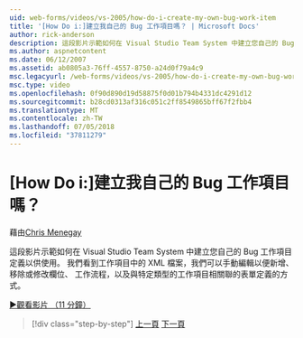 ```yaml
---
uid: web-forms/videos/vs-2005/how-do-i-create-my-own-bug-work-item
title: '[How Do i:]建立我自己的 Bug 工作項目嗎？ | Microsoft Docs'
author: rick-anderson
description: 這段影片示範如何在 Visual Studio Team System 中建立您自己的 Bug 工作項目定義以供使用。 我們看到工作項目定義的 XML 檔案的方式...
ms.author: aspnetcontent
ms.date: 06/12/2007
ms.assetid: ab0805a3-76ff-4557-8750-a24d0f79a4c9
msc.legacyurl: /web-forms/videos/vs-2005/how-do-i-create-my-own-bug-work-item
msc.type: video
ms.openlocfilehash: 0f90d890d19d58875f0d01b794b4331dc4291d12
ms.sourcegitcommit: b28cd0313af316c051c2ff8549865bff67f2fbb4
ms.translationtype: MT
ms.contentlocale: zh-TW
ms.lasthandoff: 07/05/2018
ms.locfileid: "37811279"
---
```

<a name="how-do-i-create-my-own-bug-work-item"></a>[How Do i:]建立我自己的 Bug 工作項目嗎？
====================
藉由[Chris Menegay](https://twitter.com/CMenegay)

這段影片示範如何在 Visual Studio Team System 中建立您自己的 Bug 工作項目定義以供使用。 我們看到工作項目中的 XML 檔案，我們可以手動編輯以便新增、 移除或修改欄位、 工作流程，以及與特定類型的工作項目相關聯的表單定義的方式。

[&#9654;觀看影片 （11 分鐘）](https://channel9.msdn.com/Blogs/ASP-NET-Site-Videos/how-do-i-create-my-own-bug-work-item)

> [!div class="step-by-step"]
> [上一頁](how-do-i-integrate-defect-tracking-with-testing.md)
> [下一頁](how-do-i-write-code-more-quickly-with-unit-tests.md)
